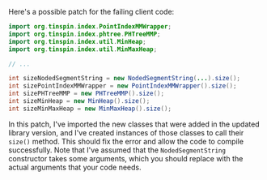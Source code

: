 Here's a possible patch for the failing client code:
```java
import org.tinspin.index.PointIndexMMWrapper;
import org.tinspin.index.phtree.PHTreeMMP;
import org.tinspin.index.util.MinHeap;
import org.tinspin.index.util.MinMaxHeap;

// ...

int sizeNodedSegmentString = new NodedSegmentString(...).size();
int sizePointIndexMMWrapper = new PointIndexMMWrapper().size();
int sizePHTreeMMP = new PHTreeMMP().size();
int sizeMinHeap = new MinHeap().size();
int sizeMinMaxHeap = new MinMaxHeap().size();
```
In this patch, I've imported the new classes that were added in the updated library version, and I've created instances of those classes to call their `size()` method. This should fix the error and allow the code to compile successfully. Note that I've assumed that the `NodedSegmentString` constructor takes some arguments, which you should replace with the actual arguments that your code needs.
